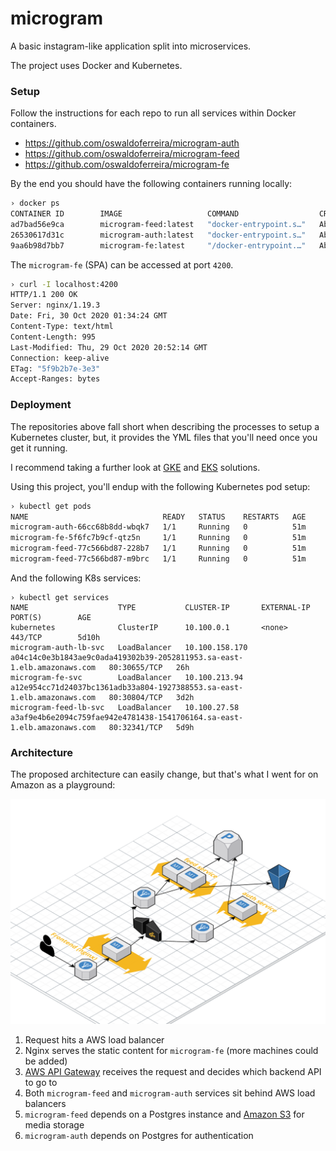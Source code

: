 # microgram

A basic instagram-like application split into microservices.

The project uses Docker and Kubernetes.

### Setup

Follow the instructions for each repo to run all services within Docker containers.

- https://github.com/oswaldoferreira/microgram-auth
- https://github.com/oswaldoferreira/microgram-feed
- https://github.com/oswaldoferreira/microgram-fe

By the end you should have the following containers running locally:

```bash
› docker ps
CONTAINER ID        IMAGE                   COMMAND                  CREATED              STATUS              PORTS                    NAMES
ad7bad56e9ca        microgram-feed:latest   "docker-entrypoint.s…"   About a minute ago   Up About a minute   0.0.0.0:8080->8080/tcp   loving_turing
26530617d31c        microgram-auth:latest   "docker-entrypoint.s…"   About a minute ago   Up About a minute   0.0.0.0:5000->5000/tcp   sad_swanson
9aa6b98d7bb7        microgram-fe:latest     "/docker-entrypoint.…"   About an hour ago    Up About an hour    0.0.0.0:4200->80/tcp     hungry_lumiere
```

The `microgram-fe` (SPA) can be accessed at port `4200`.

```bash
› curl -I localhost:4200
HTTP/1.1 200 OK
Server: nginx/1.19.3
Date: Fri, 30 Oct 2020 01:34:24 GMT
Content-Type: text/html
Content-Length: 995
Last-Modified: Thu, 29 Oct 2020 20:52:14 GMT
Connection: keep-alive
ETag: "5f9b2b7e-3e3"
Accept-Ranges: bytes
```

### Deployment

The repositories above fall short when describing the processes to setup a Kubernetes cluster, but, it provides the YML files that you'll need once you get it running. 

I recommend taking a further look at [GKE](https://cloud.google.com/kubernetes-engine) and [EKS](https://aws.amazon.com/pt/eks/?whats-new-cards.sort-by=item.additionalFields.postDateTime&whats-new-cards.sort-order=desc&eks-blogs.sort-by=item.additionalFields.createdDate&eks-blogs.sort-order=desc) solutions.

Using this project, you'll endup with the following Kubernetes pod setup:

```bash
› kubectl get pods
NAME                              READY   STATUS    RESTARTS   AGE
microgram-auth-66cc68b8dd-wbqk7   1/1     Running   0          51m
microgram-fe-5f6fc7b9cf-qtz5n     1/1     Running   0          51m
microgram-feed-77c566bd87-228b7   1/1     Running   0          51m
microgram-feed-77c566bd87-m9brc   1/1     Running   0          51m
```

And the following K8s services:

```
› kubectl get services
NAME                    TYPE           CLUSTER-IP       EXTERNAL-IP                                                               PORT(S)        AGE
kubernetes              ClusterIP      10.100.0.1       <none>                                                                    443/TCP        5d10h
microgram-auth-lb-svc   LoadBalancer   10.100.158.170   a04c14c0e3b1843ae9c0ada419302b39-2052811953.sa-east-1.elb.amazonaws.com   80:30655/TCP   26h
microgram-fe-svc        LoadBalancer   10.100.213.94    a12e954cc71d24037bc1361adb33a804-1927388553.sa-east-1.elb.amazonaws.com   80:30804/TCP   3d2h
microgram-feed-lb-svc   LoadBalancer   10.100.27.58     a3af9e4b6e2094c759fae942e4781438-1541706164.sa-east-1.elb.amazonaws.com   80:32341/TCP   5d9h
```

### Architecture

The proposed architecture can easily change, but that's what I went for on Amazon as a playground:

![Architecture](https://raw.githubusercontent.com/oswaldoferreira/microgram/main/architecture.png)

1. Request hits a AWS load balancer
2. Nginx serves the static content for `microgram-fe` (more machines could be added)
3. [AWS API Gateway](https://aws.amazon.com/pt/api-gateway/) receives the request and decides which backend API to go to
4. Both `microgram-feed` and `microgram-auth` services sit behind AWS load balancers
5. `microgram-feed` depends on a Postgres instance and [Amazon S3](https://aws.amazon.com/pt/s3/) for media storage
6. `microgram-auth` depends on Postgres for authentication
